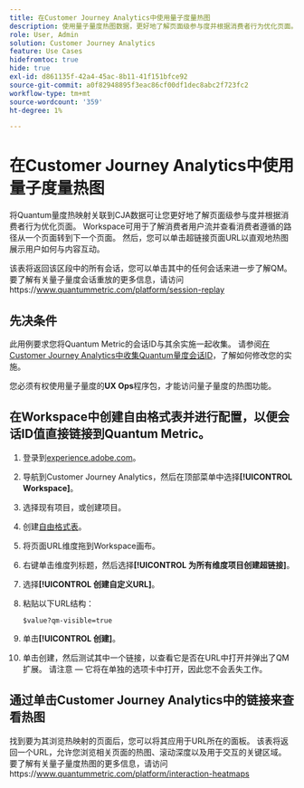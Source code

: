 ```yaml
---
title: 在Customer Journey Analytics中使用量子度量热图
description: 使用量子量度热图数据，更好地了解页面级参与度并根据消费者行为优化页面。
role: User, Admin
solution: Customer Journey Analytics
feature: Use Cases
hidefromtoc: true
hide: true
exl-id: d861135f-42a4-45ac-8b11-41f151bfce92
source-git-commit: a0f82948895f3eac86cf00df1dec8abc2f723fc2
workflow-type: tm+mt
source-wordcount: '359'
ht-degree: 1%

---
```


# 在Customer Journey Analytics中使用量子度量热图

将Quantum量度热映射关联到CJA数据可让您更好地了解页面级参与度并根据消费者行为优化页面。 Workspace可用于了解消费者用户流并查看消费者遵循的路径从一个页面转到下一个页面。 然后，您可以单击超链接页面URL以直观地热图展示用户如何与内容互动。

该表将返回该区段中的所有会话，您可以单击其中的任何会话来进一步了解QM。  要了解有关量子量度会话重放的更多信息，请访问https://www.quantummetric.com/platform/session-replay

## 先决条件

此用例要求您将Quantum Metric的会话ID与其余实施一起收集。 请参阅[在Customer Journey Analytics中收集Quantum量度会话ID](collect-session-id.md)，了解如何修改您的实施。

您必须有权使用量子量度的&#x200B;**UX Ops**&#x200B;程序包，才能访问量子量度的热图功能。

## 在Workspace中创建自由格式表并进行配置，以便会话ID值直接链接到Quantum Metric。

1. 登录到[experience.adobe.com](https://experience.adobe.com)。
1. 导航到Customer Journey Analytics，然后在顶部菜单中选择&#x200B;**[!UICONTROL Workspace]**。
1. 选择现有项目，或创建项目。
1. 创建[自由格式表](/help/analysis-workspace/visualizations/freeform-table/freeform-table.md)。
1. 将页面URL维度拖到Workspace画布。
1. 右键单击维度列标题，然后选择&#x200B;**[!UICONTROL 为所有维度项目创建超链接]**。
1. 选择&#x200B;**[!UICONTROL 创建自定义URL]**。
1. 粘贴以下URL结构：

   ```
   $value?qm-visible=true
   ```

1. 单击&#x200B;**[!UICONTROL 创建]**。

1. 单击创建，然后测试其中一个链接，以查看它是否在URL中打开并弹出了QM扩展。 请注意 — 它将在单独的选项卡中打开，因此您不会丢失工作。


## 通过单击Customer Journey Analytics中的链接来查看热图

找到要为其浏览热映射的页面后，您可以将其应用于URL所在的面板。 该表将返回一个URL，允许您浏览相关页面的热图、滚动深度以及用于交互的关键区域。  要了解有关量子量度热图的更多信息，请访问https://www.quantummetric.com/platform/interaction-heatmaps


